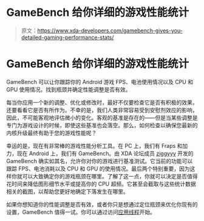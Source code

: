 # GameBench 给你详细的游戏性能统计

> 原文：<https://www.xda-developers.com/gamebench-gives-you-detailed-gaming-performance-stats/>

# GameBench 给你详细的游戏性能统计

GameBench 可以让你跟踪你的 Android 游戏 FPS、电池使用情况以及 CPU 和 GPU 使用情况。找到瓶颈并确定性能调整是否有效。

每当你应用一个新的调整、优化或修改时，最好不仅要检查它是否有积极的效果，还要看看它是否有所作为。不幸的是，我们人类非常容易受到安慰剂效应的影响，因此，不可能客观地评估微小的变化。客观的基准是存在的——但是当某些调整是专门为游戏设计的时候，即使这些基准也会落空。那么，如何检查以确保您最新的内核升级最终有助于您的游戏性能呢？

幸运的是，现在有非常棒的游戏性能分析工具。在 PC 上，我们有 Fraps 和加力，现在 Android 上，我们有 GameBench。由 XDA 论坛成员 [ziggyyy](http://forum.xda-developers.com/member.php?u=5021379) 开发的 GameBench 确实如其名，允许你对你的游戏进行基准测试。它当前的功能可以跟踪 FPS、电池消耗以及 CPU 和 GPU 的使用情况。最后两个特别重要，因为这样你就可以大致确定你的游戏瓶颈在哪里。了解了这一点，你就可以决定是否值得花时间来降低图形细节水平或提高你的 CPU 超频。它甚至会截取与这些统计数据相关的截图，以帮助您更好地确定下落发生在哪里。

如果你想知道你的性能调整是否有效，或者你只是想通过定位瓶颈来优化你现有的设置，GameBench 值得一试。你可以通过访问[应用线程](http://forum.xda-developers.com/showthread.php?t=2784868)开始。